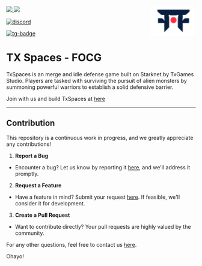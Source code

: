 <picture>
  <source media="(prefers-color-scheme: dark)" srcset=".github/mark-dark.svg">
  <img alt="Dojo logo" align="right" width="120" src=".github/mark-light.svg">
</picture>

<a href="https://x.com/TxSpacesHQ">
  <img src="https://img.shields.io/twitter/follow/TxSpacesHQ?style=social"/>
</a>
<a href="https://github.com/TxGamesStudio/txspaces-contract">
  <img src="https://img.shields.io/github/stars/TxGamesStudio/txspaces-contract?style=social"/>
  <p/>
</a>

[![discord](https://img.shields.io/badge/join-txgames-blue?logo=discord&logoColor=white)](https://discord.gg/b8EzYZJbAn)

[![tg-badge](https://img.shields.io/endpoint?color=neon&logo=telegram&label=chat&style=flat-square&url=https%3A%2F%2Ftg.sumanjay.workers.dev%2Fdojoengine)](https://t.me/dojoengine)

# TX Spaces - FOCG

TxSpaces is an merge and idle defense game built on Starknet by TxGames Studio. Players are tasked with surviving the pursuit of alien monsters by summoning powerful warriors to establish a solid defensive barrier.

Join with us and build TxSpaces at [here](https://discord.gg/b8EzYZJbAn)

---

## Contribution

This repository is a continuous work in progress, and we greatly appreciate any contributions!

1. **Report a Bug**

  - Encounter a bug? Let us know by reporting it [here](https://github.com/TxGamesStudio/txspaces-contract/issues), and we'll address it promptly.

2. **Request a Feature**

  - Have a feature in mind? Submit your request [here](https://github.com/TxGamesStudio/txspaces-contract/issues). If feasible, we'll consider it for development.

3. **Create a Pull Request**

  - Want to contribute directly? Your pull requests are highly valued by the community.

For any other questions, feel free to contact us [here](mailto:buidl@txgames.studio).

Ohayo!
